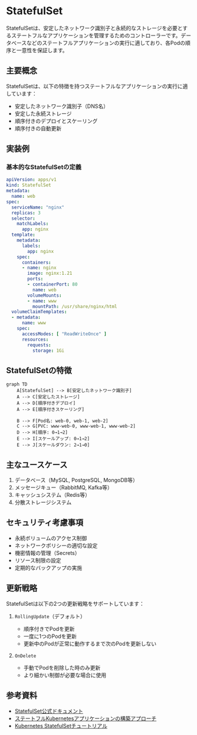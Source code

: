 # StatefulSet

StatefulSetは、安定したネットワーク識別子と永続的なストレージを必要とするステートフルなアプリケーションを管理するためのコントローラーです。データベースなどのステートフルアプリケーションの実行に適しており、各Podの順序と一意性を保証します。

## 主要概念

StatefulSetは、以下の特徴を持つステートフルなアプリケーションの実行に適しています：
- 安定したネットワーク識別子（DNS名）
- 安定した永続ストレージ
- 順序付きのデプロイとスケーリング
- 順序付きの自動更新

## 実装例

### 基本的なStatefulSetの定義

```yaml
apiVersion: apps/v1
kind: StatefulSet
metadata:
  name: web
spec:
  serviceName: "nginx"
  replicas: 3
  selector:
    matchLabels:
      app: nginx
  template:
    metadata:
      labels:
        app: nginx
    spec:
      containers:
      - name: nginx
        image: nginx:1.21
        ports:
        - containerPort: 80
          name: web
        volumeMounts:
        - name: www
          mountPath: /usr/share/nginx/html
  volumeClaimTemplates:
  - metadata:
      name: www
    spec:
      accessModes: [ "ReadWriteOnce" ]
      resources:
        requests:
          storage: 1Gi
```

## StatefulSetの特徴

```mermaid
graph TD
    A[StatefulSet] --> B[安定したネットワーク識別子]
    A --> C[安定したストレージ]
    A --> D[順序付きデプロイ]
    A --> E[順序付きスケーリング]
    
    B --> F[Pod名: web-0, web-1, web-2]
    C --> G[PVC: www-web-0, www-web-1, www-web-2]
    D --> H[順序: 0→1→2]
    E --> I[スケールアップ: 0→1→2]
    E --> J[スケールダウン: 2→1→0]
```

## 主なユースケース

1. データベース（MySQL, PostgreSQL, MongoDB等）
2. メッセージキュー（RabbitMQ, Kafka等）
3. キャッシュシステム（Redis等）
4. 分散ストレージシステム

## セキュリティ考慮事項

- 永続ボリュームのアクセス制御
- ネットワークポリシーの適切な設定
- 機密情報の管理（Secrets）
- リソース制限の設定
- 定期的なバックアップの実施

## 更新戦略

StatefulSetは以下の2つの更新戦略をサポートしています：

1. `RollingUpdate`（デフォルト）
   - 順序付きでPodを更新
   - 一度に1つのPodを更新
   - 更新中のPodが正常に動作するまで次のPodを更新しない

2. `OnDelete`
   - 手動でPodを削除した時のみ更新
   - より細かい制御が必要な場合に使用

## 参考資料

- [StatefulSet公式ドキュメント](https://kubernetes.io/docs/concepts/workloads/controllers/statefulset/)
- [ステートフルKubernetesアプリケーションの構築アプローチ](https://thenewstack.io/different-approaches-for-building-stateful-kubernetes-applications/)
- [Kubernetes StatefulSetチュートリアル](https://www.youtube.com/watch?v=pPQKAR1pA9U)
